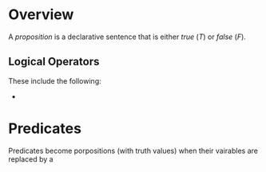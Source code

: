 # Overview

A *proposition* is a declarative sentence that is either *true* ($T$) or *false* ($F$). 

## Logical Operators

These include the following:

- 

# Predicates

Predicates become porpositions (with truth values) when their vairables are replaced by a 

